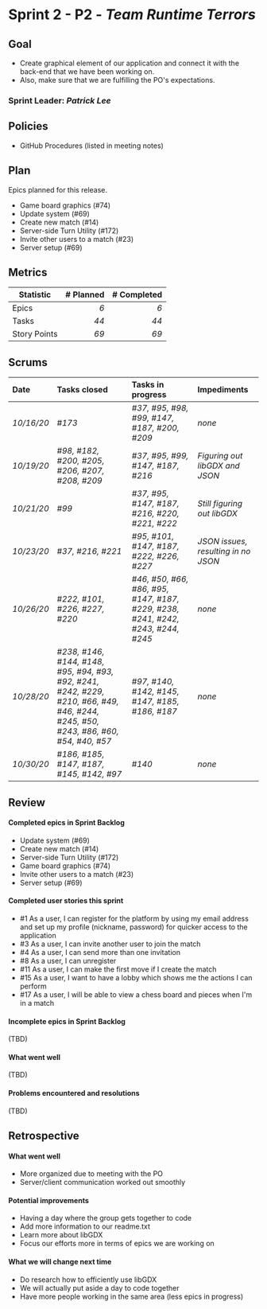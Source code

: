 # Sprint 2 - P2 - *Team Runtime Terrors*

## Goal

* Create graphical element of our application and connect it with the back-end that we have been working on.
* Also, make sure that we are fulfilling the PO's expectations.

### Sprint Leader: *Patrick Lee*


## Policies

* GitHub Procedures (listed in meeting notes)


## Plan

Epics planned for this release.

* Game board graphics (#74)
* Update system (#69)
* Create new match (#14)
* Server-side Turn Utility (#172)
* Invite other users to a match (#23)
* Server setup (#69)


## Metrics

| Statistic | # Planned | # Completed |
| --- | ---: | ---: |
| Epics | *6* | *6* |
| Tasks |  *44*   | *44* | 
| Story Points |  *69*  | *69* | 


## Scrums

| Date | Tasks closed  | Tasks in progress | Impediments |
| :--- | :--- | :--- | :--- |
| *10/16/20* | *#173* | *#37, #95, #98, #99, #147, #187, #200, #209* | *none* |
| *10/19/20* | *#98, #182, #200, #205, #206, #207, #208, #209* | *#37, #95, #99, #147, #187, #216* | *Figuring out libGDX and JSON* |
| *10/21/20* | *#99* | *#37, #95, #147, #187, #216, #220, #221, #222* | *Still figuring out libGDX* |
| *10/23/20* | *#37, #216, #221* | *#95, #101, #147, #187, #222, #226, #227* | *JSON issues, resulting in no JSON* |
| *10/26/20* | *#222, #101, #226, #227, #220* | *#46, #50, #66, #86,  #95, #147, #187, #229, #238, #241, #242, #243, #244, #245* | *none* |
| *10/28/20* | *#238, #146, #144, #148, #95, #94, #93, #92, #241, #242, #229, #210, #66, #49, #46, #244, #245, #50, #243, #86, #60, #54, #40, #57* | *#97, #140, #142, #145, #147, #185, #186, #187* | *none* |
| *10/30/20* | *#186, #185, #147, #187, #145, #142, #97* | *#140* | *none* |

## Review

#### Completed epics in Sprint Backlog 
* Update system (#69)
* Create new match (#14)
* Server-side Turn Utility (#172)
* Game board graphics (#74)
* Invite other users to a match (#23)
* Server setup (#69)

#### Completed user stories this sprint
* #1 As a user, I can register for the platform by using my email address and set up my profile (nickname, password) for quicker access to the application
* #3 As a user, I can invite another user to join the match
* #4 As a user, I can send more than one invitation
* #8 As a user, I can unregister
* #11 As a user, I can make the first move if I create the match
* #15 As a user, I want to have a lobby which shows me the actions I can perform
* #17 As a user, I will be able to view a chess board and pieces when I'm in a match

#### Incomplete epics in Sprint Backlog 
(TBD)

#### What went well
(TBD)

#### Problems encountered and resolutions
(TBD)

## Retrospective

#### What went well
* More organized due to meeting with the PO
* Server/client communication worked out smoothly

#### Potential improvements
* Having a day where the group gets together to code
* Add more information to our readme.txt
* Learn more about libGDX
* Focus our efforts more in terms of epics we are working on

#### What we will change next time
* Do research how to efficiently use libGDX
* We will actually put aside a day to code together
* Have more people working in the same area (less epics in progress)
